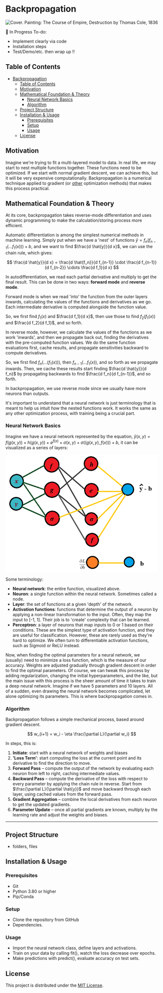 # Backpropagation

![Cover. Painting: The Course of Empire, Destruction by Thomas Cole, 1836](cover.jpg)

🚧 In  Progress
To-do:

- Implement clearly via code
- Installation steps
- Test/Demo/etc. then wrap up !!

## Table of Contents

- [Backpropagation](#backpropagation)
  - [Table of Contents](#table-of-contents)
  - [Motivation](#motivation)
  - [Mathematical Foundation \& Theory](#mathematical-foundation--theory)
    - [Neural Network Basics](#neural-network-basics)
    - [Algorithm](#algorithm)
  - [Project Structure](#project-structure)
  - [Installation \& Usage](#installation--usage)
    - [Prerequisites](#prerequisites)
    - [Setup](#setup)
    - [Usage](#usage)
  - [License](#license)

## Motivation

Imagine we're trying to fit a multi-layered model to data. In real life, we may start to nest multiple functions together. These functions need to be optimized. If we start with normal gradient descent, we can achieve this, but it will be very expensive computationally. Backpropagation is a numerical technique applied to gradient (or [other](https://github.com/intelligent-username/gradient-descent?tab=readme-ov-file#3adaptive) optimization methods) that makes this process practical.

## Mathematical Foundation & Theory

At its core, backpropagation takes reverse-mode differentiation and uses dynamic programming to make the calculation/storing process more efficient.

Automatic differentiation is among the simplest numerical methods in machine learning. Simply put when we have a 'nest' of functions $\hat{y} = f_n(f_{n-1}(...f_1(x))) + b$, and we want to find $\frac{d \hat{y}}{d x}$, we can use the chain rule, which gives:

$$
\frac{d \hat{y}}{d x} = \frac{d \hat{f_n}}{d f_{n-1}} \cdot \frac{d f_{n-1}}{d f_{n-2}} \cdots \frac{d f_1}{d x}
$$

In autodifferentiation, we read each partial derivative and multiply to get the final result. This can be done in two ways: **forward mode** and **reverse mode**.

Forward mode is when we read 'into' the function from the outer layers inwards, calculating the values of the functions and derivatives as we go. Each intermediate derivative is computed alongside the function value.

So, we first find $f_1(x)$ and $\frac{d f_1}{d x}$, then use those to find $f_2(f_1(x))$ and $\frac{d f_2}{d f_1}$, and so forth.

In reverse mode, however, we calculate the values of the functions as we work 'inwards', and then we propagate back out, finding the derivatives with the pre-computed function values. We do the same function evaluations first, cache results, and propagate sensitivities backward to compute derivatives.

So, we first find $f_n(...(f_1(x)))$, then $f_{n-1}(...f_1(x))$, and so forth as we propagate inwards. Then, we cache these results start finding $\frac{d \hat{y}}{d f_n}$ by propagating backwards to find $\frac{d f_n}{d f_{n-1}}$, and so forth.

In backpropagation, we use reverse mode since we usually have more neurons than outputs.

It's important to understand that a neural network is just terminology that is meant to help us intuit *how* the nested functions work. It works the same as any other optimization process, with training being a crucial part.

### Neural Network Basics

Imagine we have a neural network represented by the equation, $\hat{y}(x,y) = f(g(x,y)) + h(g(x,y)) + e^{f(x)} + \sigma(x,y) + \sigma((g(x,y), f(x))) + b$, it can be visualized as a series of layers:

![Layered Neural Network](layers_example.png)

Some terminology:

- **Neural network**: the entire function, visualized above.
- **Neuron**: a single function within the neural network. Sometimes called a node.
- **Layer**: the set of functions at a given 'depth' of the network.
- **Activation functions**: functions that determine the output of a neuron by applying a non-linear transformation to the input. Often, they map the input to [-1, 1]. Their job is to 'create' complexity that can be learned.
- **Perceptron**: a layer of neurons that map inputs to 0 or 1 based on their conditions. These are the simplest type of activation function, and they are useful for classification. However, these are rarely used as they're hard to optimize. We often turn to differentiable activation functions, such as Sigmoid or ReLU instead.

Now, when finding the optimal parameters for a neural network, we (usually) need to minimize a loss function, which is the measure of our accuracy. Weights are adjusted gradually through gradient descent in order to find the optimal parameters. Of course, we can tweak this process by adding regularization, changing the initial hyperparameters, and the like, but the main issue with this process is the sheer amount of time it takes to train a deep neural network. Imagine if we have 5 parameters and 10 layers. All of a sudden, even drawing the neural network becomes complicated, let alone optimizing its parameters. This is where backpropagation comes in.

### Algorithm

Backpropagation follows a simple mechanical process, based around gradient descent.

$$
w_{i+1} = w_i - \eta \frac{\partial L}{\partial w_i}
$$

In steps, this is:

1. **Initiate**: start with a neural network of weights and biases
2. **'Loss Term'**: start computing the loss at the current point and its derivative to find the direction to move.
3. **Forward Pass** – compute the output of the network by evaluating each neuron from left to right, caching intermediate values.
4. **Backward Pass** – compute the derivative of the loss with respect to every parameter by applying the chain rule in reverse. Start from $\frac{\partial L}{\partial \hat{y}}$ and move backward through each layer, using cached values from the forward pass.
5. **Gradient Aggregation** – combine the local derivatives from each neuron to get the updated gradients.
6. **Parameter Update** – once all partial gradients are known, multiply by the learning rate and adjust the weights and biases.

---

## Project Structure

- folders, files

## Installation & Usage

### Prerequisites

- Git
- Python 3.80 or higher
- Pip/Conda

### Setup

- Clone the repository from GitHub
- Dependencies.

### Usage

- Import the neural network class, define layers and activations.
- Train on your data by calling fit(), watch the loss decrease over epochs.
- Make predictions with predict(), evaluate accuracy on test sets.

## License

This project is distributed under the [MIT License](LICENSE).
